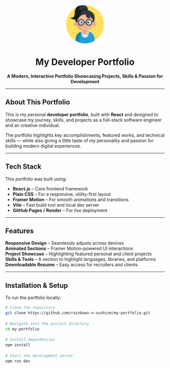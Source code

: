 <div align="center">
  <img src="./public/jalal.ico" alt="" width="120">
  <h1>My Developer Portfolio</h1>
  <p><strong>A Modern, Interactive Portfolio Showcasing Projects, Skills & Passion for Development</strong></p>
</div>

---

## About This Portfolio

This is my personal **developer portfolio**, built with **React** and designed to showcase my journey, skills, and projects as a full-stack software engineer and an creative individual.

The portfolio highlights key accomplishments, featured works, and technical skills — while also giving a little taste of my personality and passion for building modern digital experiences.

---

## Tech Stack

This portfolio was built using:

- **React.js** – Core frontend framework
- **Plain CSS** – For a responsive, utility-first layout
- **Framer Motion** – For smooth animations and transitions
- **Vite** – Fast build tool and local dev server
- **GitHub Pages / Render** – For live deployment

---

## Features

**Responsive Design** – Seamlessly adjusts across devices  
 **Animated Sections** – Framer Motion-powered UI interactions  
 **Project Showcase** – Highlighting featured personal and client projects  
 **Skills & Tools** – A section to highlight languages, libraries, and platforms  
 **Downloadable Resume** – Easy access for recruiters and clients

---

## Installation & Setup

To run the portfolio locally:

```bash
# Clone the repository
git clone https://github.com/rainbows-n-sushine/my-portfolio.git

# Navigate into the project directory
cd my-portfolio

# Install dependencies
npm install

# Start the development server
npm run dev
```
